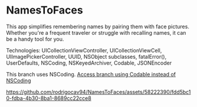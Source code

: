 # NamesToFaces

This app simplifies remembering names by pairing them with face pictures. Whether you're a frequent traveler or struggle with recalling names, it can be a handy tool for you.

Technologies: UICollectionViewController, UICollectionViewCell, UIImagePickerController, UUID, NSObject subclasses, fatalError(), UserDefaults, NSCoding, NSKeyedArchiver, Codable, JSONEncoder

This branch uses NSCoding.
[Access branch using Codable instead of NSCoding](https://github.com/rodrigocav94/NamesToFaces/tree/alternative/CodableInsteadOfNSCoding)

https://github.com/rodrigocav94/NamesToFaces/assets/58222390/fdd5bc10-fdba-4b30-8ba1-8689cc22cce8

